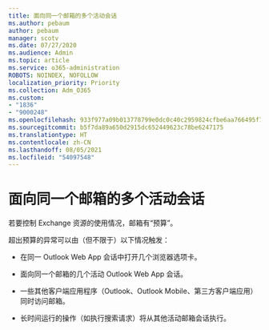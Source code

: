 ```yaml
---
title: 面向同一个邮箱的多个活动会话
ms.author: pebaum
author: pebaum
manager: scotv
ms.date: 07/27/2020
ms.audience: Admin
ms.topic: article
ms.service: o365-administration
ROBOTS: NOINDEX, NOFOLLOW
localization_priority: Priority
ms.collection: Adm_O365
ms.custom:
- "1836"
- "9000248"
ms.openlocfilehash: 933f977a09b013778799e0dc0c40c2959824cfbe6aa766495f7d1e1aab242878
ms.sourcegitcommit: b5f7da89a650d2915dc652449623c78be6247175
ms.translationtype: HT
ms.contentlocale: zh-CN
ms.lasthandoff: 08/05/2021
ms.locfileid: "54097548"
---
```

# <a name="multiple-active-sessions-to-the-same-mailbox"></a>面向同一个邮箱的多个活动会话

若要控制 Exchange 资源的使用情况，邮箱有“预算”。

超出预算的异常可以由（但不限于）以下情况触发：

- 在同一 Outlook Web App 会话中打开几个浏览器选项卡。

- 面向同一个邮箱的几个活动 Outlook Web App 会话。

- 一些其他客户端应用程序（Outlook、Outlook Mobile、第三方客户端应用）同时访问邮箱。

- 长时间运行的操作（如执行搜索请求）将从其他活动邮箱会话执行。

